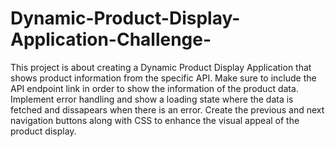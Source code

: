 # Dynamic-Product-Display-Application-Challenge-

This project is about  creating a Dynamic Product Display Application that shows product information from the specific API. Make sure to include the API endpoint link in order to show the information of the product data. Implement error handling and show a loading state where the data is fetched and dissapears when there is an error.  Create the previous and next navigation buttons along with CSS to enhance the visual appeal of the product display. 